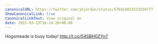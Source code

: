 ```yaml
---
canonicalURL: https://twitter.com/jmjordan/status/576416033533259777
ShowCanonicalLink: true
CanonicalLinkText: View original on
date: 2015-03-13T16:14:26+00:00
---
```

Hogsmeade is busy today! http://t.co/54SBH0ZYn7